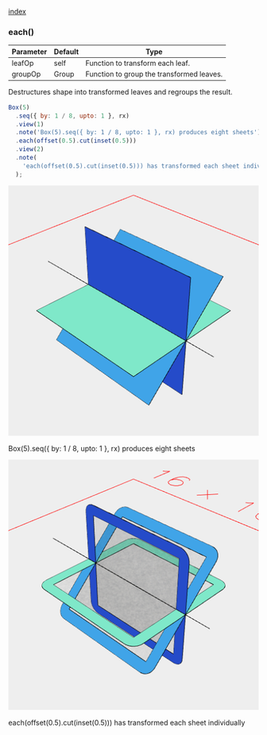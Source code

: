 [index](../../nb/api/index.md)
### each()
Parameter|Default|Type
---|---|---
|leafOp|self|Function to transform each leaf.
|groupOp|Group|Function to group the transformed leaves.

Destructures shape into transformed leaves and regroups the result.

```JavaScript
Box(5)
  .seq({ by: 1 / 8, upto: 1 }, rx)
  .view(1)
  .note('Box(5).seq({ by: 1 / 8, upto: 1 }, rx) produces eight sheets')
  .each(offset(0.5).cut(inset(0.5)))
  .view(2)
  .note(
    'each(offset(0.5).cut(inset(0.5))) has transformed each sheet individually'
  );
```

![Image](each.md.$2_1.png)

Box(5).seq({ by: 1 / 8, upto: 1 }, rx) produces eight sheets

![Image](each.md.$2_2.png)

each(offset(0.5).cut(inset(0.5))) has transformed each sheet individually
